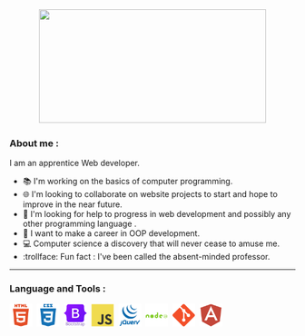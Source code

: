<div align="center">
  <img src="https://wp.technologyreview.com/wp-content/uploads/2018/12/screen-shot-2018-12-07-at-7.07.03-pm-12.png" width="400" height="200"/>
</div>

<!--**Nitro-Calculus/Nitro-Calculus** is a ✨ _special_ ✨ repository because its `README.md` (this file) appears on your GitHub profile.-->

### About me :

I am an apprentice Web developer.

- :books: I'm working on the basics of computer programming.
- :globe_with_meridians: I'm looking to collaborate on website projects to start and hope to improve in the near future.
- :mag_right: I'm looking for help to progress in web development and possibly any other programming language .
- :dart: I want to make a career in OOP development.
- :computer: Computer science a discovery that will never cease to amuse me.
- :trollface: Fun fact : I've been called the absent-minded professor.
---
### Language and Tools :

<div>
<img src ="https://github.com/devicons/devicon/blob/master/icons/html5/html5-plain-wordmark.svg" 
     title="HTML" **alt="HTML" width="40" height="40"/>&nbsp;
<img src ="https://github.com/devicons/devicon/blob/master/icons/css3/css3-plain-wordmark.svg" 
     title="CSS" **alt="CSS" width="40" height="40"/>&nbsp;
<img src ="https://github.com/devicons/devicon/blob/master/icons/bootstrap/bootstrap-original-wordmark.svg" 
     title="Bootstrap" **alt="Bootstrap" width="40" height="40"/>&nbsp;
<img src ="https://github.com/devicons/devicon/blob/master/icons/javascript/javascript-original.svg" 
     title="JavaScript" **alt="JavaScript" width="40" height="40"/>&nbsp;
<img src ="https://github.com/devicons/devicon/blob/master/icons/jquery/jquery-plain-wordmark.svg" 
     title="JQuery" **alt="JQuery" width="40" height="40"/>&nbsp;
<img src ="https://github.com/devicons/devicon/blob/master/icons/nodejs/nodejs-plain-wordmark.svg"
     title="Nodejs" **alt="Nodejs" width="40" height="40"/>&nbsp;
<img src ="https://github.com/devicons/devicon/blob/master/icons/git/git-original.svg"
     title="Git" **alt="Git" width="40" height="40"/>&nbsp;
<img src ="https://github.com/devicons/devicon/blob/master/icons/angularjs/angularjs-plain.svg"
     title="Angular" **alt="Angular" width="40" height="40"/>
 
</div>

